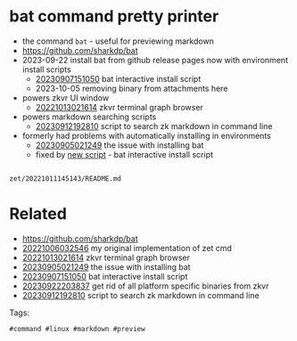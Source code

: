 # bat command pretty printer

- the command `bat` - useful for previewing markdown
- https://github.com/sharkdp/bat
- 2023-09-22 install bat from github release pages now with environment install scripts
  - [20230907151050](/zet/20230907151050/README.md) bat interactive install script
  - 2023-10-05 removing binary from attachments here
- powers zkvr UI window
  - [20221013021614](/zet/20221013021614/README.md) zkvr terminal graph browser
- powers markdown searching scripts
  - [20230912192810](/zet/20230912192810/README.md) script to search zk markdown in command line
- formerly had problems with automatically installing in environments
  - [20230905021249](/zet/20230905021249/README.md) the issue with installing bat
  - fixed by [new script](/zet/20230907151050/README.md) - bat interactive install script

```
```

` zet/20221011145143/README.md `

# Related

- https://github.com/sharkdp/bat
- [20221006032546](/zet/20221006032546/README.md) my original implementation of zet cmd
- [20221013021614](/zet/20221013021614/README.md) zkvr terminal graph browser
- [20230905021249](/zet/20230905021249/README.md) the issue with installing bat
- [20230907151050](/zet/20230907151050/README.md) bat interactive install script
- [20230922203837](/zet/20230922203837/README.md) get rid of all platform specific binaries from zkvr
- [20230912192810](/zet/20230912192810/README.md) script to search zk markdown in command line

Tags:

    #command #linux #markdown #preview
